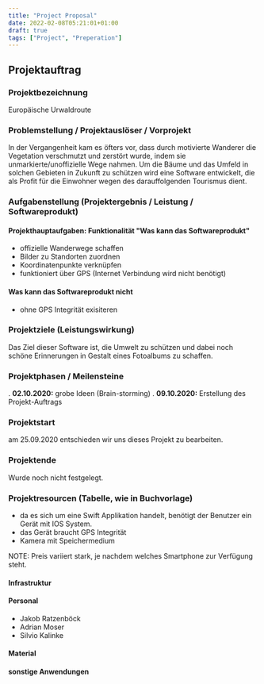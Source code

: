 ```yaml
---
title: "Project Proposal"
date: 2022-02-08T05:21:01+01:00
draft: true
tags: ["Project", "Preperation"]
---
```

## Projektauftrag
### Projektbezeichnung
Europäische Urwaldroute

### Problemstellung / Projektauslöser / Vorprojekt

In der Vergangenheit kam es öfters vor, dass durch motivierte
Wanderer die Vegetation verschmutzt und zerstört wurde,
indem sie unmarkierte/unoffizielle Wege nahmen.
Um die Bäume und das Umfeld in solchen Gebieten in Zukunft
zu schützen wird eine Software entwickelt, die als Profit
für die Einwohner wegen des darauffolgenden Tourismus dient.
### Aufgabenstellung (Projektergebnis / Leistung / Softwareprodukt)

#### Projekthauptaufgaben: Funktionalität "Was kann das Softwareprodukt"

- offizielle Wanderwege schaffen
- Bilder zu Standorten zuordnen
- Koordinatenpunkte verknüpfen
- funktioniert über GPS  (Internet Verbindung wird nicht benötigt)


#### Was kann das Softwareprodukt nicht

- ohne GPS Integrität exisiteren

### Projektziele (Leistungswirkung)

Das Ziel dieser Software ist, die Umwelt zu schützen und dabei noch
schöne Erinnerungen in Gestalt eines Fotoalbums zu schaffen.

### Projektphasen / Meilensteine

. **02.10.2020:** grobe Ideen (Brain-storming)
. **09.10.2020:** Erstellung des Projekt-Auftrags

### Projektstart

am 25.09.2020 entschieden wir uns dieses Projekt zu bearbeiten.

### Projektende

Wurde noch nicht festgelegt.

### Projektresourcen (Tabelle, wie in Buchvorlage)

- da es sich um eine Swift Applikation handelt,
benötigt der Benutzer ein Gerät mit IOS System.
- das Gerät braucht GPS Integrität
- Kamera mit Speichermedium

NOTE: Preis variiert stark, je nachdem welches Smartphone zur Verfügung steht.

#### Infrastruktur

#### Personal

- Jakob Ratzenböck
- Adrian Moser
- Silvio Kalinke

#### Material

#### sonstige Anwendungen
